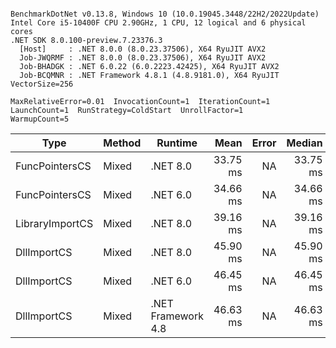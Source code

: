 ```

BenchmarkDotNet v0.13.8, Windows 10 (10.0.19045.3448/22H2/2022Update)
Intel Core i5-10400F CPU 2.90GHz, 1 CPU, 12 logical and 6 physical cores
.NET SDK 8.0.100-preview.7.23376.3
  [Host]     : .NET 8.0.0 (8.0.23.37506), X64 RyuJIT AVX2
  Job-JWQRMF : .NET 8.0.0 (8.0.23.37506), X64 RyuJIT AVX2
  Job-BHADGK : .NET 6.0.22 (6.0.2223.42425), X64 RyuJIT AVX2
  Job-BCQMNR : .NET Framework 4.8.1 (4.8.9181.0), X64 RyuJIT VectorSize=256

MaxRelativeError=0.01  InvocationCount=1  IterationCount=1  
LaunchCount=1  RunStrategy=ColdStart  UnrollFactor=1  
WarmupCount=5  

```
| Type            | Method | Runtime            | Mean     | Error | Median   | Min      | Max      | Allocated |
|---------------- |------- |------------------- |---------:|------:|---------:|---------:|---------:|----------:|
| FuncPointersCS  | Mixed  | .NET 8.0           | 33.75 ms |    NA | 33.75 ms | 33.75 ms | 33.75 ms |    1000 B |
| FuncPointersCS  | Mixed  | .NET 6.0           | 34.66 ms |    NA | 34.66 ms | 34.66 ms | 34.66 ms |    1240 B |
| LibraryImportCS | Mixed  | .NET 8.0           | 39.16 ms |    NA | 39.16 ms | 39.16 ms | 39.16 ms |     952 B |
| DllImportCS     | Mixed  | .NET 8.0           | 45.90 ms |    NA | 45.90 ms | 45.90 ms | 45.90 ms |     952 B |
| DllImportCS     | Mixed  | .NET 6.0           | 46.45 ms |    NA | 46.45 ms | 46.45 ms | 46.45 ms |    1192 B |
| DllImportCS     | Mixed  | .NET Framework 4.8 | 46.63 ms |    NA | 46.63 ms | 46.63 ms | 46.63 ms |         - |
